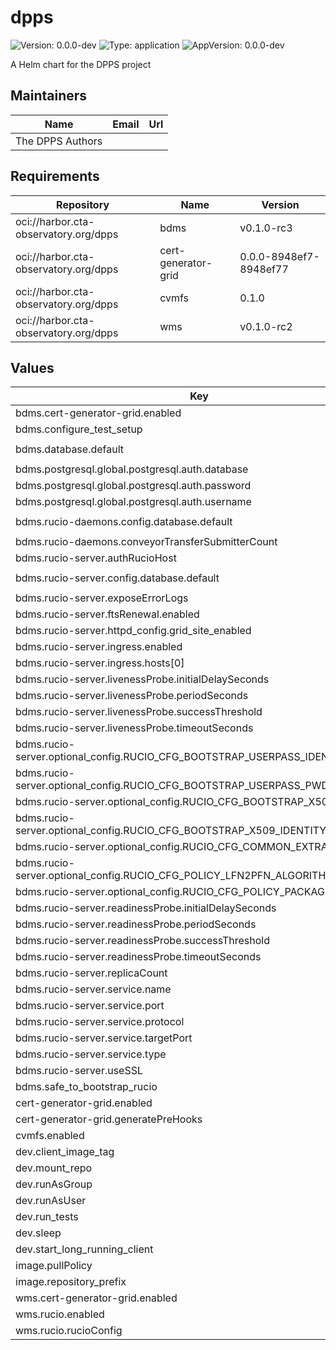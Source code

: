# dpps

![Version: 0.0.0-dev](https://img.shields.io/badge/Version-0.0.0--dev-informational?style=flat-square) ![Type: application](https://img.shields.io/badge/Type-application-informational?style=flat-square) ![AppVersion: 0.0.0-dev](https://img.shields.io/badge/AppVersion-0.0.0--dev-informational?style=flat-square)

A Helm chart for the DPPS project

## Maintainers

| Name | Email | Url |
| ---- | ------ | --- |
| The DPPS Authors |  |  |

## Requirements

| Repository | Name | Version |
|------------|------|---------|
| oci://harbor.cta-observatory.org/dpps | bdms | v0.1.0-rc3 |
| oci://harbor.cta-observatory.org/dpps | cert-generator-grid | 0.0.0-8948ef7-8948ef77 |
| oci://harbor.cta-observatory.org/dpps | cvmfs | 0.1.0 |
| oci://harbor.cta-observatory.org/dpps | wms | v0.1.0-rc2 |

## Values

| Key | Type | Default | Description |
|-----|------|---------|-------------|
| bdms.cert-generator-grid.enabled | bool | `true` |  |
| bdms.configure_test_setup | bool | `true` |  |
| bdms.database.default | string | `"postgresql://rucio:XcL0xT9FgFgJEc4i3OcQf2DMVKpjIWDGezqcIPmXlM@dpps-postgresql:5432/rucio"` |  |
| bdms.postgresql.global.postgresql.auth.database | string | `"rucio"` |  |
| bdms.postgresql.global.postgresql.auth.password | string | `"XcL0xT9FgFgJEc4i3OcQf2DMVKpjIWDGezqcIPmXlM"` |  |
| bdms.postgresql.global.postgresql.auth.username | string | `"rucio"` |  |
| bdms.rucio-daemons.config.database.default | string | `"postgresql://rucio:XcL0xT9FgFgJEc4i3OcQf2DMVKpjIWDGezqcIPmXlM@dpps-postgresql:5432/rucio"` |  |
| bdms.rucio-daemons.conveyorTransferSubmitterCount | int | `1` |  |
| bdms.rucio-server.authRucioHost | string | `"rucio-server.local"` |  |
| bdms.rucio-server.config.database.default | string | `"postgresql://rucio:XcL0xT9FgFgJEc4i3OcQf2DMVKpjIWDGezqcIPmXlM@dpps-postgresql:5432/rucio"` |  |
| bdms.rucio-server.exposeErrorLogs | bool | `false` |  |
| bdms.rucio-server.ftsRenewal.enabled | bool | `false` |  |
| bdms.rucio-server.httpd_config.grid_site_enabled | string | `"True"` |  |
| bdms.rucio-server.ingress.enabled | bool | `true` |  |
| bdms.rucio-server.ingress.hosts[0] | string | `"rucio-server.local"` |  |
| bdms.rucio-server.livenessProbe.initialDelaySeconds | int | `40` |  |
| bdms.rucio-server.livenessProbe.periodSeconds | int | `10` |  |
| bdms.rucio-server.livenessProbe.successThreshold | int | `1` |  |
| bdms.rucio-server.livenessProbe.timeoutSeconds | int | `15` |  |
| bdms.rucio-server.optional_config.RUCIO_CFG_BOOTSTRAP_USERPASS_IDENTITY | string | `"dpps"` |  |
| bdms.rucio-server.optional_config.RUCIO_CFG_BOOTSTRAP_USERPASS_PWD | string | `"secret"` |  |
| bdms.rucio-server.optional_config.RUCIO_CFG_BOOTSTRAP_X509_EMAIL | string | `"dpps-test@cta-observatory.org"` |  |
| bdms.rucio-server.optional_config.RUCIO_CFG_BOOTSTRAP_X509_IDENTITY | string | `"CN=DPPS User"` |  |
| bdms.rucio-server.optional_config.RUCIO_CFG_COMMON_EXTRACT_SCOPE | string | `"ctao_bdms"` |  |
| bdms.rucio-server.optional_config.RUCIO_CFG_POLICY_LFN2PFN_ALGORITHM_DEFAULT | string | `"ctao_bdms"` |  |
| bdms.rucio-server.optional_config.RUCIO_CFG_POLICY_PACKAGE | string | `"bdms_rucio_policy"` |  |
| bdms.rucio-server.readinessProbe.initialDelaySeconds | int | `40` |  |
| bdms.rucio-server.readinessProbe.periodSeconds | int | `10` |  |
| bdms.rucio-server.readinessProbe.successThreshold | int | `1` |  |
| bdms.rucio-server.readinessProbe.timeoutSeconds | int | `15` |  |
| bdms.rucio-server.replicaCount | int | `1` |  |
| bdms.rucio-server.service.name | string | `"https"` |  |
| bdms.rucio-server.service.port | int | `443` |  |
| bdms.rucio-server.service.protocol | string | `"TCP"` |  |
| bdms.rucio-server.service.targetPort | int | `443` |  |
| bdms.rucio-server.service.type | string | `"ClusterIP"` |  |
| bdms.rucio-server.useSSL | bool | `true` |  |
| bdms.safe_to_bootstrap_rucio | bool | `true` |  |
| cert-generator-grid.enabled | bool | `false` |  |
| cert-generator-grid.generatePreHooks | bool | `true` |  |
| cvmfs.enabled | bool | `false` |  |
| dev.client_image_tag | string | `nil` |  |
| dev.mount_repo | bool | `true` |  |
| dev.runAsGroup | int | `1000` |  |
| dev.runAsUser | int | `1000` |  |
| dev.run_tests | bool | `true` |  |
| dev.sleep | bool | `false` |  |
| dev.start_long_running_client | bool | `false` |  |
| image.pullPolicy | string | `"IfNotPresent"` |  |
| image.repository_prefix | string | `"harbor.cta-observatory.org/dpps/dpps"` |  |
| wms.cert-generator-grid.enabled | bool | `false` |  |
| wms.rucio.enabled | bool | `true` |  |
| wms.rucio.rucioConfig | string | `"dpps-bdms-rucio-config"` |  |

